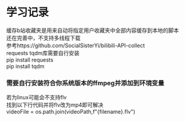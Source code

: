 # 学习记录

缓存b站收藏夹是用来自动将指定用户收藏夹中全部内容缓存到本地的脚本<br>
还在完善中，不支持多线程下载<br>
参考https://github.com/SocialSisterYi/bilibili-API-collect<br>
requests tqdm库需要自行安装<br>
pip install requests<br>
pip install tqdm<br>

### 需要自行安装符合你系统版本的ffmpeg并添加到环境变量
若为linux可能会不支持flv<br>
找到以下行代码并将flv改为mp4即可解决<br>
videoFile = os.path.join(videoPath,f"{filename}.flv")
